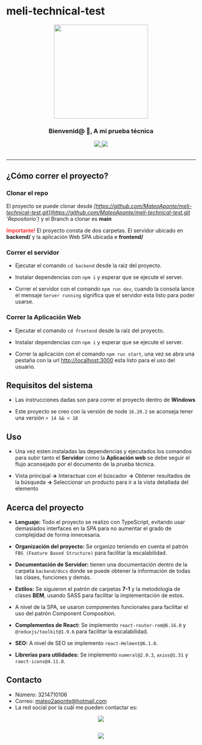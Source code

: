 # meli-technical-test

<div  align="center">
  <img src="https://media.giphy.com/media/TLnWsIBRegQyWxG4Dw/giphy.gif" height="250" width="250" />
</div>
<h3 align="center">Bienvenid@ 👋, A mi prueba técnica</h3>
<div align="center">
  <a href="https://www.linkedin.com/mwlite/in/mateo-aponte-murcia">
    <img src="https://img.shields.io/badge/MateoAponte-%230077B5.svg?style=for-the-badge&logo=linkedin&logoColor=white">
  </a>
  <a href="https://www.hackerrank.com/apontemurciamat1">
    <img src="https://img.shields.io/badge/-apontemurciamat1-2EC866?style=for-the-badge&logo=HackerRank&logoColor=white">
  </a>
  <br/>
  <br/>
</div>

<hr />

## ¿Cómo correr el proyecto?

### Clonar el repo

El proyecto se puede clonar desde _[https://github.com/MateoAponte/meli-technical-test.git](https://github.com/MateoAponte/meli-technical-test.git 'Repositorio')_ y el Branch a clonar es **main**

<span style="color: red; font-weight: 500">Importante!</span> El proyecto consta de dos carpetas. El servidor ubicado en **backend/** y la aplicación Web SPA ubicada e **frontend/**

### Correr el servidor

- Ejecutar el comando `cd backend` desde la raíz del proyecto.

- Instalar dependencias con `npm i` y esperar que se ejecute el server.

- Correr el servidor con el comando `npm run dev`, cuando la consola lance el mensaje `Server running` significa que el servidor esta listo para poder usarse.

### Correr la Aplicación Web

- Ejecutar el comando `cd frontend` desde la raíz del proyecto.

- Instalar dependencias con `npm i` y esperar que se ejecute el server.

- Correr la aplicación con el comando `npm run start`, una vez se abra una pestaña con la url [http://localhost:3000](http://localhost:3000) esta listo para el uso del usuario.

## Requisitos del sistema

- Las instrucciones dadas son para correr el proyecto dentro de **Windows**

- Este proyecto se creo con la versión de node `16.20.2` se aconseja tener una versión `> 14 && < 18`

## Uso

- Una vez esten instaladas las dependencias y ejecutados los comandos para subir tanto el **Servidor** como la **Aplicación web** se debe seguir el flujo aconsejado por el documento de la prueba técnica.

- Vista principal **->** Interactuar con el búscador **->** Obtener resultados de la búsqueda **->** Seleccionar un producto para ir a la vista detallada del elemento

## Acerca del proyecto

- **Lenguaje:** Todo el proyecto se realizo con TypeScript, evitando usar demasiados interfaces en la SPA para no aumentar el grado de complejidad de forma innecesaria.

- **Organización del proyecto:** Se organizo teniendo en cuenta el patrón ``FBS (Feature Based Structure)`` para facilitar la escalabilidad.

- **Documentación de Servidor:** tienen una documentación dentro de la carpeta `backend/docs` donde se puede obtener la información de todas las clases, funciones y demás.

- **Estilos:** Se siguieron el patrón de carpetas **7-1** y la metodología de clases **BEM**, usando SASS para facilitar la implementación de estos.

- A nivel de la SPA, se usaron componentes funcionales para facilitar el uso del patrón Component Composition.

- **Complementos de React:** Se implemento ``react-router-rom@6.16.0`` y ``@reduxjs/toolkit@1.9.6`` para facilitar la escalabilidad.

- **SEO:** A nivel de SEO se implemento ``react-Helment@6.1.0``.

- **Librerías para utilidades:** Se implemento ``numeral@2.0.3``, ``axios@1.51`` y ``raect-icons@4.11.0``.

## Contacto

- Número: 3214710106
- Correo: mateo2aponte@hotmail.com
- La red social por la cuál me pueden contactar es:

<div align="center">
  <a href="https://www.linkedin.com/mwlite/in/mateo-aponte-murcia">
    <img src="https://img.shields.io/badge/MateoAponte-%230077B5.svg?style=for-the-badge&logo=linkedin&logoColor=white">
  </a>
</div>

##

<div align="center">
  <a href="#">
    <img src="https://img.shields.io/badge/FRONT AS A SCIENCE-red?logo=undertale&style=for-the-badge">
  </a>
</div>
